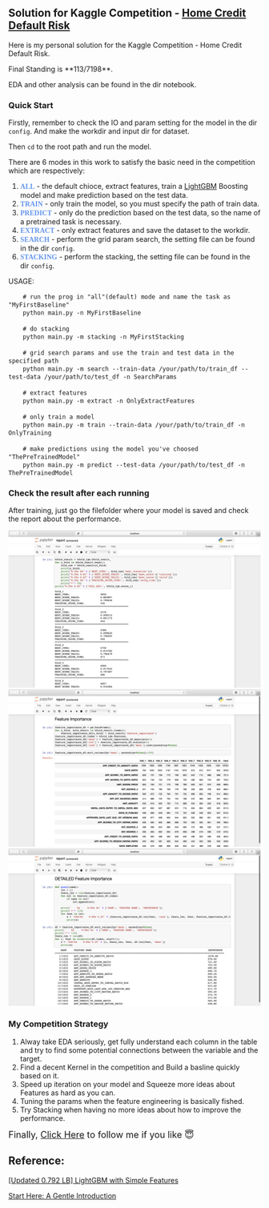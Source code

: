 ## Solution for Kaggle Competition - [Home Credit Default Risk](https://www.kaggle.com/c/home-credit-default-risk)
<p>Here is my personal solution for the Kaggle Competition - Home Credit Default Risk. </p>
<p>Final Standing is **113/7198**.</p>
<p>EDA and other analysis can be found in the dir notebook.</p>

### Quick Start
Firstly, remember to check the IO and param setting for the model in the dir `config`. And make the workdir and input dir for dataset.

Then `cd` to the root path and run the model.

There are 6 modes in this work to satisfy the basic need in the competition which are respectively:

1. <font color="CornflowerBlue" face="黑体">**ALL**</font> - the default chioce, extract features, train a [LightGBM](https://lightgbm.readthedocs.io/en/latest/) Boosting model and make prediction based on the test data.
2. <font color="CornflowerBlue" face="黑体">**TRAIN**</font> - only train the model, so you must specify the path of train data.
3. <font color="CornflowerBlue" face="黑体">**PREDICT**</font> - only do the prediction based on the test data, so the name of a pretrained task is necessary.
4. <font color="CornflowerBlue" face="黑体">**EXTRACT**</font> - only extract features and save the dataset to the workdir.
5. <font color="CornflowerBlue" face="黑体">**SEARCH**</font> - perform the grid param search, the setting file can be found in the dir `config`.
6. <font color="CornflowerBlue" face="黑体">**STACKING**</font> - perform the stacking, the setting file can be found in the dir `config`.

USAGE:
```
	# run the prog in "all"(default) mode and name the task as "MyFirstBaseline"
	python main.py -n MyFirstBaseline

	# do stacking
	python main.py -m stacking -n MyFirstStacking

	# grid search params and use the train and test data in the specified path
	python main.py -m search --train-data /your/path/to/train_df --test-data /your/path/to/test_df -n SearchParams

	# extract features
	python main.py -m extract -n OnlyExtractFeatures

	# only train a model
	python main.py -m train --train-data /your/path/to/train_df -n OnlyTraining

	# make predictions using the model you've choosed "ThePreTrainedModel"
	python main.py -m predict --test-data /your/path/to/test_df -n ThePreTrainedModel
```
### Check the result after each running
After training, just go the filefolder where your model is saved and check the report about the performance.

![img1](./img/report1.png)
![img2](./img/report2.png)
![img3](./img/report3.png)

### My Competition Strategy
1. Alway take EDA seriously, get fully understand each column in the table and try to find some potential connections between the variable and the target.
2. Find a decent Kernel in the competition and Build a basline quickly based on it.
3. Speed up iteration on your model and Squeeze more ideas about Features as hard as you can.
4. Tuning the params when the feature engineering is basically fished.
5. Try Stacking when having no more ideas about how to improve the performance.

<font size="4">Finally, [Click Here](https://www.kaggle.com/sediment) to follow me if you like 😇</font>

## Reference:
[[Updated 0.792 LB] LightGBM with Simple Features
](https://www.kaggle.com/jsaguiar/updated-0-792-lb-lightgbm-with-simple-features)

[Start Here: A Gentle Introduction
](https://www.kaggle.com/willkoehrsen/start-here-a-gentle-introduction)



